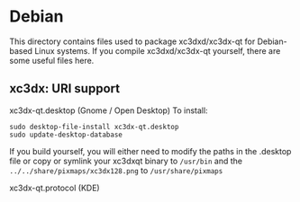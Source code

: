 
Debian
====================
This directory contains files used to package xc3dxd/xc3dx-qt
for Debian-based Linux systems. If you compile xc3dxd/xc3dx-qt yourself, there are some useful files here.

## xc3dx: URI support ##


xc3dx-qt.desktop  (Gnome / Open Desktop)
To install:

	sudo desktop-file-install xc3dx-qt.desktop
	sudo update-desktop-database

If you build yourself, you will either need to modify the paths in
the .desktop file or copy or symlink your xc3dxqt binary to `/usr/bin`
and the `../../share/pixmaps/xc3dx128.png` to `/usr/share/pixmaps`

xc3dx-qt.protocol (KDE)

